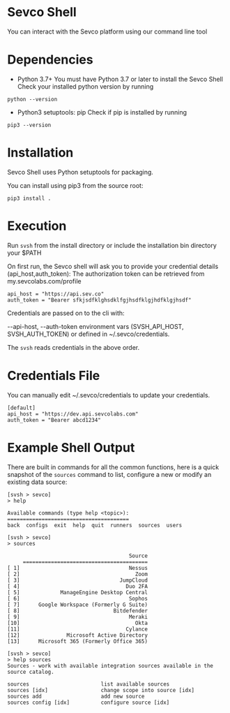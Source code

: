 # Sevco Shell
You can interact with the Sevco platform using our command line tool

# Dependencies

- Python 3.7+
You must have Python 3.7 or later to install the Sevco Shell
Check your installed python version by running
```
python --version
```
- Python3 setuptools: pip
Check if pip is installed by running
```
pip3 --version
```

# Installation

Sevco Shell uses Python setuptools for packaging. 

You can install using pip3 from the source root:
```
pip3 install .
```

# Execution

Run `svsh` from the install directory or include the installation bin directory your $PATH

On first run, the Sevco shell will ask you to provide your credential details (api_host,auth_token):
The authorization token can be retrieved from my.sevcolabs.com/profile
```
api_host = "https://api.sev.co"
auth_token = "Bearer sfkjsdfklghsdklfgjhsdfklgjhdfklgjhsdf"
```

Credentials are passed on to the cli with:

--api-host, --auth-token
environment vars (SVSH\_API\_HOST, SVSH\_AUTH\_TOKEN)
or defined in ~/.sevco/credentials.

The `svsh` reads credentials in the above order.


# Credentials File

You can manually edit ~/.sevco/credentials to update your credentials.
```
[default]
api_host = "https://dev.api.sevcolabs.com"
auth_token = "Bearer abcd1234"
```

# Example Shell Output
There are built in commands for all the common functions, here is a quick snapshot of the `sources` command to list, configure a new or modify an existing data source:
```
[svsh > sevco]
> help

Available commands (type help <topic>):
=======================================
back  configs  exit  help  quit  runners  sources  users

[svsh > sevco]
> sources

                                       Source
     ========================================
[ 1]                                   Nessus
[ 2]                                     Zoom
[ 3]                                JumpCloud
[ 4]                                  Duo 2FA
[ 5]             ManageEngine Desktop Central
[ 6]                                   Sophos
[ 7]      Google Workspace (Formerly G Suite)
[ 8]                              Bitdefender
[ 9]                                   Meraki
[10]                                     Okta
[11]                                  Cylance
[12]               Microsoft Active Directory
[13]      Microsoft 365 (Formerly Office 365)

[svsh > sevco]
> help sources
Sources - work with available integration sources available in the source catalog.

sources                       list available sources
sources [idx]                 change scope into source [idx]
sources add                   add new source
sources config [idx]          configure source [idx]
```
